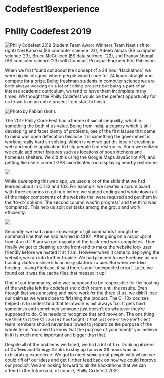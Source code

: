 # Codefest19experience
# Philly Codefest 2019 

![Philly Codefest 2019 Student Team Award Winners Team Nest (left to right) Neil Kanakia (BS computer science ’23), Adeeb Abbas (BS computer science ’23), Bruce McCulloch (BS data science, ‘22), and Pranav Bhogal (BS computer science ’23) with Comcast Principal Engineer Eric Robinson.](https://scontent-lga3-1.xx.fbcdn.net/v/t1.0-9/59927984_2316557645266396_1521352784329310208_n.jpg?_nc_cat=110&_nc_ht=scontent-lga3-1.xx&oh=b49949945b5abf2a867e757e17fb75d2&oe=5D6CEE8F)


When we first found out about the concept of a 24 hour ‘Hackathon’, we were highly intrigued where people would code for 24 hours straight and compete for a prize. Being freshman students in computer science we are both always working on a lot of coding projects but being a part of an intense academic curriculum, we tend to leave them incomplete many times. We thought the Philly Codefest would be the perfect opportunity for us to work on an entire project from start to finish.

![Photo by Fabian Grohs](https://images.unsplash.com/photo-1526925539332-aa3b66e35444?ixlib=rb-1.2.1&ixid=eyJhcHBfaWQiOjI2NzI5fQ)


 
  The 2019 Philly Code Fest had a theme of social inequality, which is something the both of us value. Being from India, a country which is still developing and faces plenty of problems, one of the first issues that came to mind was open defecation because it is something the government is working really hard on solving. Which is why we got the idea of creating a web and mobile application to help people find restrooms. Soon we realized we could add other features such as locations of soup kitchens and homeless shelters. We did this using the Google Maps JavaScript API, and getting the users current GPS coordinates and displaying nearby restrooms.


![](https://paper-attachments.dropbox.com/s_831742B08CF1E49C6F20B9A58F9DC075670C46A22ADF36FF391F008A516123A1_1557681146115_image.png)


While developing this web app, we used a lot of the skills that we had learned about in CI102 and 103. For example, we created a scrum board with three columns on git hub before we started coding and wrote down all of the major components of the website that were required and put them in the ‘to-do’ column. The second column was ‘in progress’ and the third was ‘completed’.
This help us split our tasks among the group and work efficiently. 


![](https://paper-attachments.dropbox.com/s_831742B08CF1E49C6F20B9A58F9DC075670C46A22ADF36FF391F008A516123A1_1557681134223_image.png)


Secondly, we had a prior knowledge of git commands through the command line that we had learned in CI101. After going on a major sprint from 4 am till 8 am we got majority of the back-end work completed. Then finally we got to cleaning up the front-end to make the website look user friendly before we hosted it at 11am. However when it came to deploying the website, we ran into further trouble. We had planned to use Firebase as our hosting platform since it is an easy platform to use. But when we tried hosting it using Firebase, it said there’s and “unexpected error”. Later, we found out it was the cache files that messed it up!

One of our teammates, who was supposed to be responsible for the hosting of the website left the codefest and didn’t return until the results. Even though that was annoying and more work for the three of us, we didn’t lose our calm as we were close to finishing the product. The CI-10x courses helped us to understand that teamwork is not always fun. It gets hard sometimes and sometimes someone just doesn’t do whatever they’re supposed to do. One needs to recognize that and move on. The one thing we think that the CI courses has taught is that just one or two inefficient team members should never be allowed to jeopardize the purpose of the whole team. You need to know that the purpose of your team(if you believe in it) is much more important and bigger than that. 


Despite all of the problems we faced, we had a lot of fun.  Drinking dozens of Coffees and Energy Drinks to stay up for over 36 hours was an exhilarating experience. We got to meet some great people with whom we could riff off our ideas and get further feed back on how we could improve our product. We are looking forward to all the hackathons that we can attend in the future and, of course, Philly Codefest 2020.



